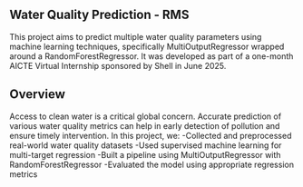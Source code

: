 Water Quality Prediction - RMS
-
This project aims to predict multiple water quality parameters using machine learning techniques, specifically MultiOutputRegressor wrapped around a RandomForestRegressor. It was developed as part of a one-month AICTE Virtual Internship sponsored by Shell in June 2025.

Overview
---
Access to clean water is a critical global concern. Accurate prediction of various water quality metrics can help in early detection of pollution and ensure timely intervention.
In this project, we:
-Collected and preprocessed real-world water quality datasets
-Used supervised machine learning for multi-target regression
-Built a pipeline using MultiOutputRegressor with RandomForestRegressor
-Evaluated the model using appropriate regression metrics




